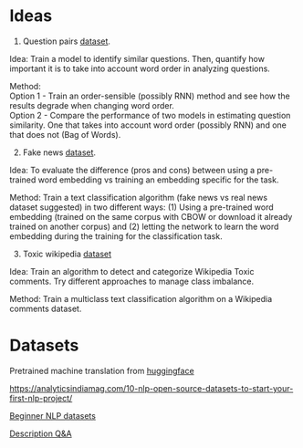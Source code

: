 # Ideas

1. Question pairs [dataset](https://www.kaggle.com/c/quora-question-pairs/data).

Idea:  Train a model to identify similar questions. Then, quantify how important it is to take into account word order in analyzing questions. 
 
Method:  
Option 1 - Train an order-sensible (possibly RNN) method and see how the results degrade when changing word order.  
Option 2 - Compare the performance of two models in estimating question similarity. One that takes into account word order (possibly RNN) and one that does not (Bag of Words).

2. Fake news [dataset](https://www.kaggle.com/clmentbisaillon/fake-and-real-news-dataset).

Idea: To evaluate the difference (pros and cons) between using a pre-trained word embedding vs training an embedding specific for the task.  

Method: Train a text classification algorithm (fake news vs real news dataset suggested) in two different ways: (1) Using a pre-trained word embedding (trained on the same corpus with CBOW or download it already trained on another corpus) and (2) letting the network to learn the word embedding during the training for the classification task.

3. Toxic wikipedia [dataset](https://www.kaggle.com/c/jigsaw-toxic-comment-classification-challenge/data)

Idea: Train an algorithm to detect and categorize Wikipedia Toxic comments. Try different approaches to manage class imbalance.  

Method: Train a multiclass text classification algorithm on a Wikipedia comments dataset.

# Datasets

Pretrained machine translation from [huggingface]( https://huggingface.co/datasets?filter=task_ids:machine-translation)

https://analyticsindiamag.com/10-nlp-open-source-datasets-to-start-your-first-nlp-project/

[Beginner NLP datasets](https://analyticsindiamag.com/10-nlp-open-source-datasets-to-start-your-first-nlp-project/)

[Description Q&A](https://research.fb.com/downloads/babi/)
